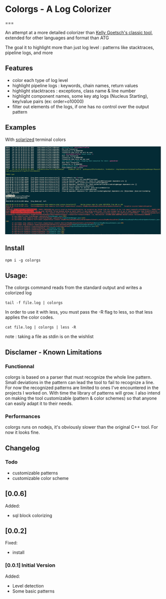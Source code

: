 # Colorgs - A Log Colorizer
===

An attempt at a more detailed colorizer than [Kelly Goetsch's classic tool]( http://atglogcolorizer.sourceforge.net ), extended for other languages and format than ATG

The goal it to highlight more than just log level : patterns like stacktraces, pipeline logs, and more

## Features
  - color each type of log level
  - highlight pipeline logs : keywords, chain names, return values
  - highlight stacktraces :  exceptions, class name & line number
  - highlight component names, some key atg logs (Nucleus Starting), key/value pairs (ex: order=o10000)
  - filter out elements of the logs, if one has no control over the output pattern

## Examples

With [solarized](http://ethanschoonover.com/solarized) terminal colors

![Screenshot 1](img/example.png "colorgs in action!")



## Install

`npm i -g colorgs`

## Usage:

The colorgs command reads from the standard output and writes a colorized log 

`tail -f file.log | colorgs`

In order to use it with less, you must pass the -R flag to less, so that less applies the color codes.

`cat file.log | colorgs | less -R`

note : taking a file as stdin is on the wishlist

## Disclamer - Known Limitations

### Functionnal 

colorgs is based on a parser that must recognize the whole line pattern. Small deviations in the pattern can lead the tool to fail to recognize a line. For now the recognized patterns are limited to ones I've encountered in the projects I worked on. With time the library of patterns will grow. I also intend on making the tool customizable (pattern & color schemes) so that anyone can easily adapt it to their needs.

### Performances

colorgs runs on nodejs, it's obviously slower than the original C++ tool. For now it looks fine.


## Changelog

### Todo

 - customizable patterns
 - customizable color scheme

## [0.0.6]
Added:
 -  sql block colorizing

## [0.0.2]
Fixed:
 - install

### [0.0.1] Initial Version
Added:

 - Level detection
 - Some basic patterns